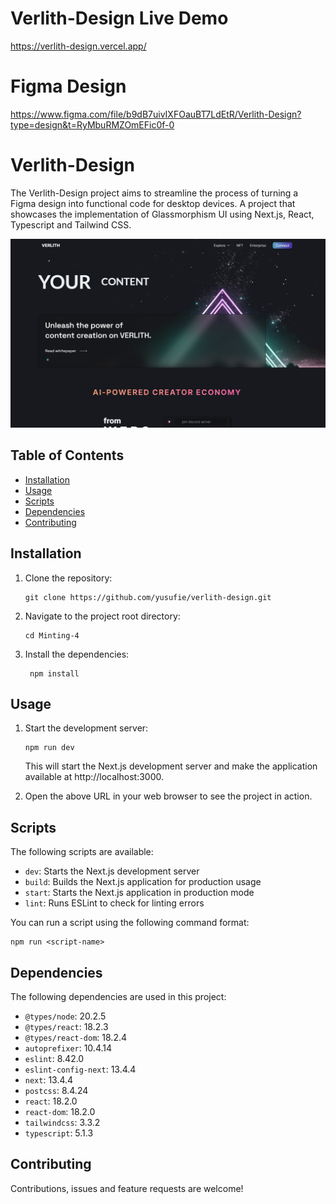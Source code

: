 # Verlith-Design Live Demo
https://verlith-design.vercel.app/

# Figma Design
https://www.figma.com/file/b9dB7uivIXFOauBT7LdEtR/Verlith-Design?type=design&t=RyMbuRMZOmEFic0f-0


# Verlith-Design

The Verlith-Design project aims to streamline the process of turning a Figma design into functional code for desktop devices. A project that showcases the implementation of Glassmorphism UI using Next.js, React, Typescript and Tailwind CSS.

![Verlith-Design](./public/images/readme.png)

## Table of Contents

- [Installation](#installation)
- [Usage](#usage)
- [Scripts](#scripts)
- [Dependencies](#dependencies)
- [Contributing](#contributing)

## Installation

1. Clone the repository:

   ```shell
   git clone https://github.com/yusufie/verlith-design.git
    ```

2. Navigate to the project root directory:

   ```shell
   cd Minting-4
   ```

3. Install the dependencies:

   ```shell
    npm install
    ```


## Usage

1. Start the development server:

   ```shell
   npm run dev
   ```
    This will start the Next.js development server and make the application available at http://localhost:3000.

2. Open the above URL in your web browser to see the project in action.


## Scripts

The following scripts are available:

- `dev`: Starts the Next.js development server
- `build`: Builds the Next.js application for production usage
- `start`: Starts the Next.js application in production mode
- `lint`: Runs ESLint to check for linting errors

You can run a script using the following command format:

```shell
npm run <script-name>
```

## Dependencies

The following dependencies are used in this project:

- `@types/node`: 20.2.5
- `@types/react`: 18.2.3
- `@types/react-dom`: 18.2.4
- `autoprefixer`: 10.4.14
- `eslint`: 8.42.0
- `eslint-config-next`: 13.4.4
- `next`: 13.4.4
- `postcss`: 8.4.24
- `react`: 18.2.0
- `react-dom`: 18.2.0
- `tailwindcss`: 3.3.2
- `typescript`: 5.1.3


## Contributing

Contributions, issues and feature requests are welcome!